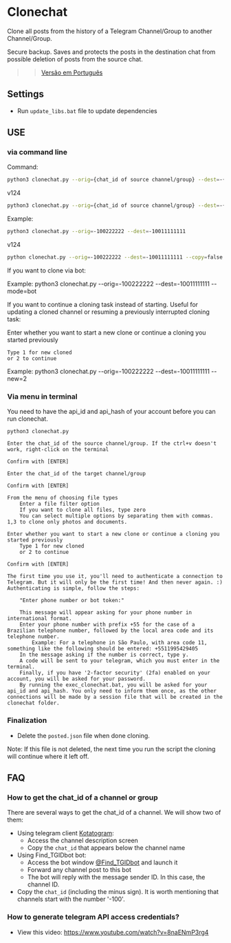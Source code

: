 # Clonechat

Clone all posts from the history of a Telegram Channel/Group to another Channel/Group.

Secure backup. Saves and protects the posts in the destination chat from possible deletion of posts from the source chat.

>> [Versão em Português](README_ptbr.md)

## Settings
- Run `update_libs.bat` file to update dependencies

## USE

### via command line

Command: 
```bash
python3 clonechat.py --orig={chat_id of source channel/group} --dest=-{chat_id of destination channel/group}
```

v124
```bash
python3 clonechat.py --orig={chat_id of source channel/group} --dest=-{chat_id of destination channel/group} --copy={True if copy messages/ False if forward messages}
```

Example:
```bash
python3 clonechat.py --orig=-100222222 --dest=-10011111111
```
v124
```bash
python clonechat.py --orig=-100222222 --dest=-10011111111 --copy=false
```

If you want to clone via bot:

Example: 
python3 clonechat.py --orig=-100222222 --dest=-10011111111 --mode=bot

If you want to continue a cloning task instead of starting. Useful for updating a cloned channel or resuming a previously interrupted cloning task:

Enter whether you want to start a new clone or continue a cloning you started previously

    Type 1 for new cloned
    or 2 to continue

Example: python3 clonechat.py --orig=-100222222 --dest=-10011111111 --new=2

### Via menu in terminal

You need to have the api_id and api_hash of your account before you can run clonechat.

    python3 clonechat.py

    Enter the chat_id of the source channel/group. If the ctrl+v doesn't work, right-click on the terminal

    Confirm with [ENTER]

    Enter the chat_id of the target channel/group

    Confirm with [ENTER]

    From the menu of choosing file types
        Enter a file filter option
        If you want to clone all files, type zero
        You can select multiple options by separating them with commas. 1,3 to clone only photos and documents.

    Enter whether you want to start a new clone or continue a cloning you started previously
        Type 1 for new cloned
        or 2 to continue

    Confirm with [ENTER]

    The first time you use it, you'll need to authenticate a connection to Telegram. But it will only be the first time! And then never again. :) Authenticating is simple, follow the steps:

        "Enter phone number or bot token:"

        This message will appear asking for your phone number in international format.
        Enter your phone number with prefix +55 for the case of a Brazilian telephone number, followed by the local area code and its telephone number.
            Example: For a telephone in São Paulo, with area code 11, something like the following should be entered: +5511995429405
        In the message asking if the number is correct, type y.
        A code will be sent to your telegram, which you must enter in the terminal.
        Finally, if you have '2-factor security' (2fa) enabled on your account, you will be asked for your password.
        By running the exec_clonechat.bat, you will be asked for your api_id and api_hash. You only need to inform them once, as the other connections will be made by a session file that will be created in the clonechat folder.


### Finalization

- Delete the `posted.json` file when done cloning.

Note: If this file is not deleted, the next time you run the script the cloning will continue where it left off.

## FAQ

### How to get the chat_id of a channel or group

There are several ways to get the chat_id of a channel. We will show two of them:
- Using telegram client [Kotatogram](https://kotatogram.github.io/download/):
  - Access the channel description screen
  - Copy the `chat_id` that appears below the channel name
- Using Find_TGIDbot bot:
  - Access the bot window [@Find_TGIDbot](http://t.me/Find_TGIDbot) and launch it
  - Forward any channel post to this bot
  - The bot will reply with the message sender ID. In this case, the channel ID.
- Copy the `chat_id` (including the minus sign). It is worth mentioning that channels start with the number '-100'.

### How to generate telegram API access credentials?

- View this video: https://www.youtube.com/watch?v=8naENmP3rg4
